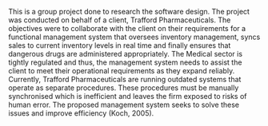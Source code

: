 This is a group project done to research the software design. The project was conducted on behalf of a client, Trafford Pharmaceuticals. The objectives were to collaborate with the client on their requirements for a functional management system that oversees inventory management, syncs sales to current inventory levels in real time and finally ensures that dangerous drugs are administered appropriately. The Medical sector is tightly regulated and thus, the management system needs to assist the client to meet their operational requirements as they expand reliably. Currently, Trafford Pharmaceuticals are running outdated systems that operate as separate procedures. These procedures must be manually synchronised which is inefficient and leaves the firm exposed to risks of human error. The proposed management system seeks to solve these issues and improve efficiency (Koch, 2005).
